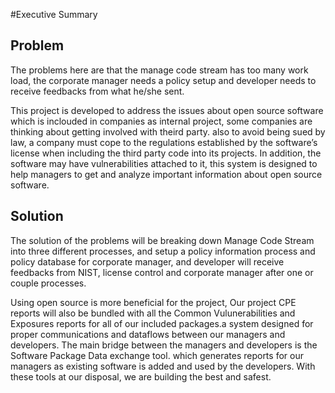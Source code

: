 #Executive Summary

## Problem
The problems here are that the manage code stream has too many work load, the corporate manager needs a policy setup and developer needs to receive feedbacks from what he/she sent. 

This project is developed to address the issues about open source software which is inclouded in companies as internal project, some companies are thinking about getting involved with theird party. also to avoid being sued by law, a company must cope to the regulations established by the software’s license when including the third party code into its projects. In addition, the software may have vulnerabilities attached to it, this system is designed to help managers to get and analyze important information about open source software.


## Solution
The solution of the problems will be breaking down Manage Code Stream into three different processes, and setup a policy information process and policy database for corporate manager, and developer will receive feedbacks from NIST, license control and corporate manager after one or couple processes.

Using open source is more beneficial for the project, Our project CPE reports will also be bundled with all the Common Vulunerabilities and Exposures reports for all of our included packages.a system designed for proper communications and dataflows between our managers and developers. The main bridge between the managers and developers is the Software Package Data exchange tool. which generates reports for our managers as existing software is added and used by the developers. With these tools at our disposal, we are building the best and safest.
